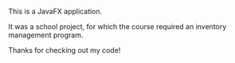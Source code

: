 This is a JavaFX application.

It was a school project, for which the course required an inventory management program.

Thanks for checking out my code!
